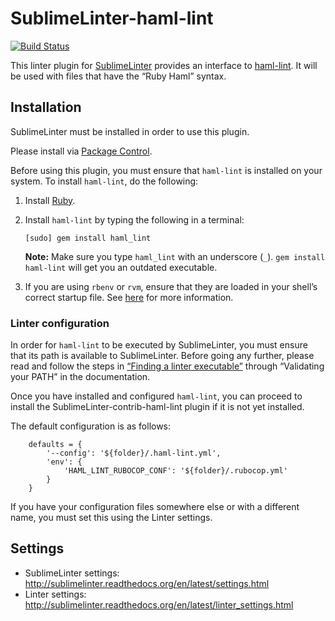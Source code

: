 SublimeLinter-haml-lint
=======================

[![Build Status](https://travis-ci.org/SublimeLinter/SublimeLinter-haml-lint.svg?branch=master)](https://travis-ci.org/SublimeLinter/SublimeLinter-haml-lint)

This linter plugin for [SublimeLinter](http://sublimelinter.com)  provides an interface to [haml-lint](https://github.com/brigade/haml-lint). It will be used with files that have the “Ruby Haml” syntax.

## Installation
SublimeLinter must be installed in order to use this plugin. 

Please install via [Package Control](https://sublime.wbond.net/installation).

Before using this plugin, you must ensure that `haml-lint` is installed on your system. To install `haml-lint`, do the following:

1. Install [Ruby](http://www.ruby-lang.org).

1. Install `haml-lint` by typing the following in a terminal:
   ```
   [sudo] gem install haml_lint
   ```
   **Note:** Make sure you type `haml_lint` with an underscore (`_`). `gem install haml-lint` will get you an outdated executable.

1. If you are using `rbenv` or `rvm`, ensure that they are loaded in your shell’s correct startup file. See [here](http://www.sublimelinter.com/en/latest/troubleshooting.html) for more information.

### Linter configuration
In order for `haml-lint` to be executed by SublimeLinter, you must ensure that its path is available to SublimeLinter. Before going any further, please read and follow the steps in [“Finding a linter executable”](http://sublimelinter.readthedocs.org/en/latest/troubleshooting.html#finding-a-linter-executable) through “Validating your PATH” in the documentation.

Once you have installed and configured `haml-lint`, you can proceed to install the SublimeLinter-contrib-haml-lint plugin if it is not yet installed.

The default configuration is as follows:

```
    defaults = {
        '--config': '${folder}/.haml-lint.yml',
        'env': {
            'HAML_LINT_RUBOCOP_CONF': '${folder}/.rubocop.yml'
        }
    }
```

If you have your configuration files somewhere else or with a different name, you must set this using the Linter settings.

## Settings
- SublimeLinter settings: http://sublimelinter.readthedocs.org/en/latest/settings.html
- Linter settings: http://sublimelinter.readthedocs.org/en/latest/linter_settings.html
